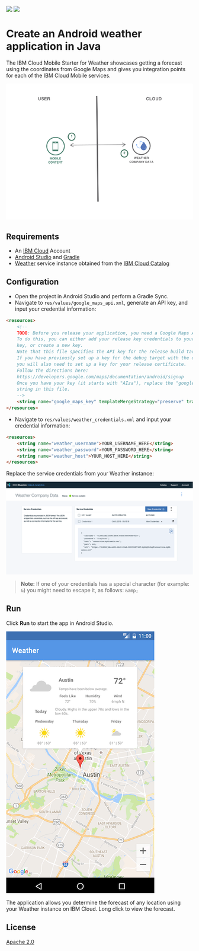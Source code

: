 [![](https://img.shields.io/badge/IBM%20Cloud-powered-blue.svg)](https://bluemix.net)
[![](https://img.shields.io/badge/platform-android-lightgrey.svg?style=flat)](https://developer.android.com/index.html)

# Create an Android weather application in Java

The IBM Cloud Mobile Starter for Weather showcases getting a forecast using the coordinates from Google Maps and gives you integration points for each of the IBM Cloud Mobile services.

![](README_Images/architecture.png)

## Requirements

* An [IBM Cloud](http://bluemix.net) Account
* [Android Studio](https://developer.android.com/studio/index.html) and [Gradle](https://gradle.org/gradle-download/)
* [Weather](https://console.ng.bluemix.net/catalog/weather-company-data) service instance obtained from the [IBM Cloud Catalog](https://console.ng.bluemix.net/catalog/)

## Configuration

* Open the project in Android Studio and perform a Gradle Sync.
* Navigate to `res/values/google_maps_api.xml`, generate an API key, and input your credential information:

```HTML
<resources>
    <!--
    TODO: Before you release your application, you need a Google Maps API key.
    To do this, you can either add your release key credentials to your existing
    key, or create a new key.
    Note that this file specifies the API key for the release build target.
    If you have previously set up a key for the debug target with the debug signing certificate,
    you will also need to set up a key for your release certificate.
    Follow the directions here:
    https://developers.google.com/maps/documentation/android/signup
    Once you have your key (it starts with "AIza"), replace the "google_maps_key"
    string in this file.
    -->
    <string name="google_maps_key" templateMergeStrategy="preserve" translatable="false">YOUR_KEY_HERE</string>
</resources>
```
* Navigate to `res/values/weather_credentials.xml` and input your credential information:

```HTML
<resources>
    <string name="weather_username">YOUR_USERNAME_HERE</string>
    <string name="weather_password">YOUR_PASSWORD_HERE</string>
    <string name="weather_host">YOUR_HOST_HERE</string>
</resources>
```

Replace the service credentials from your Weather instance:

![Service credentials](README_Images/service-credentials.png)

> **Note:** If one of your credentials has a special character (for example: `&`) you might need to escape it, as follows:  `&amp;`

## Run

Click **Run** to start the app in Android Studio.

![Weather App Screenshot](README_Images/weather.png)

The application allows you determine the forecast of any location using your Weather instance on IBM Cloud. Long click to view the forecast.

## License

[Apache 2.0](LICENSE)
